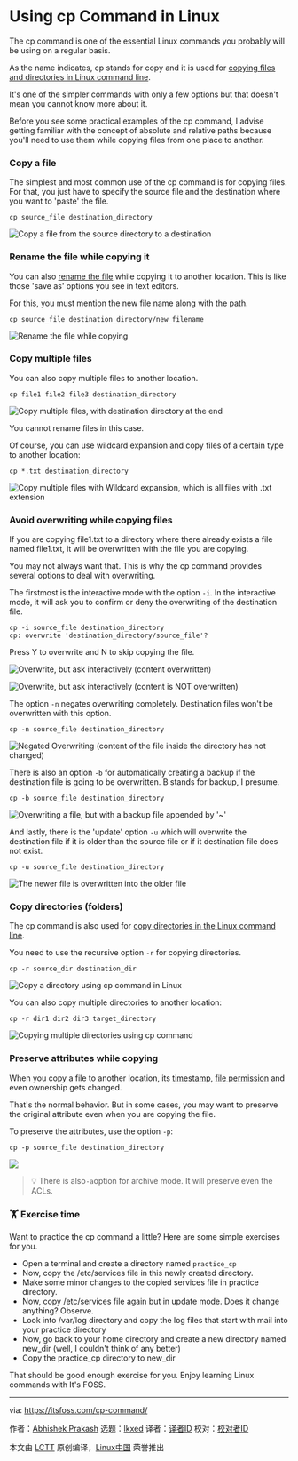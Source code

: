 [#]: subject: "Using cp Command in Linux"
[#]: via: "https://itsfoss.com/cp-command/"
[#]: author: "Abhishek Prakash https://itsfoss.com/author/abhishek/"
[#]: collector: "lkxed"
[#]: translator: "onionstalgia"
[#]: reviewer: " "
[#]: publisher: " "
[#]: url: " "

Using cp Command in Linux
======

The cp command is one of the essential Linux commands you probably will be using on a regular basis.

As the name indicates, cp stands for copy and it is used for [copying files and directories in Linux command line][1].

It's one of the simpler commands with only a few options but that doesn't mean you cannot know more about it.

Before you see some practical examples of the cp command, I advise getting familiar with the concept of absolute and relative paths because you'll need to use them while copying files from one place to another.

### Copy a file

The simplest and most common use of the cp command is for copying files. For that, you just have to specify the source file and the destination where you want to 'paste' the file.

```
cp source_file destination_directory
```

![Copy a file from the source directory to a destination][2]

### Rename the file while copying it

You can also [rename the file][3] while copying it to another location. This is like those 'save as' options you see in text editors.

For this, you must mention the new file name along with the path.

```
cp source_file destination_directory/new_filename
```

![Rename the file while copying][4]

### Copy multiple files

You can also copy multiple files to another location.

```
cp file1 file2 file3 destination_directory
```

![Copy multiple files, with destination directory at the end][5]

You cannot rename files in this case.

Of course, you can use wildcard expansion and copy files of a certain type to another location:

```
cp *.txt destination_directory
```

![Copy multiple files with Wildcard expansion, which is all files with .txt extension][6]

### Avoid overwriting while copying files

If you are copying file1.txt to a directory where there already exists a file named file1.txt, it will be overwritten with the file you are copying.

You may not always want that. This is why the cp command provides several options to deal with overwriting.

The firstmost is the interactive mode with the option `-i`. In the interactive mode, it will ask you to confirm or deny the overwriting of the destination file.

```
cp -i source_file destination_directory
cp: overwrite 'destination_directory/source_file'?
```

Press Y to overwrite and N to skip copying the file.

![Overwrite, but ask interactively (content overwritten)][7]

![Overwrite, but ask interactively (content is NOT overwritten)][8]

The option `-n` negates overwriting completely. Destination files won't be overwritten with this option.

```
cp -n source_file destination_directory
```

![Negated Overwriting (content of the file inside the directory has not changed)][9]

There is also an option `-b` for automatically creating a backup if the destination file is going to be overwritten. B stands for backup, I presume.

```
cp -b source_file destination_directory
```

![Overwriting a file, but with a backup file appended by '~'][10]

And lastly, there is the 'update' option `-u` which will overwrite the destination file if it is older than the source file or if it destination file does not exist.

```
cp -u source_file destination_directory
```

![The newer file is overwritten into the older file][11]

### Copy directories (folders)

The cp command is also used for [copy directories in the Linux command line][12].

You need to use the recursive option `-r` for copying directories.

```
cp -r source_dir destination_dir
```

![Copy a directory using cp command in Linux][13]

You can also copy multiple directories to another location:

```
cp -r dir1 dir2 dir3 target_directory
```

![Copying multiple directories using cp command][14]

### Preserve attributes while copying

When you copy a file to another location, its [timestamp][15], [file permission][16] and even ownership gets changed.

That's the normal behavior. But in some cases, you may want to preserve the original attribute even when you are copying the file.

To preserve the attributes, use the option `-p`:

```
cp -p source_file destination_directory
```

![][17]

> 💡 There is also`-a`option for archive mode. It will preserve even the ACLs.

### 🏋️ Exercise time

Want to practice the cp command a little? Here are some simple exercises for you.

- Open a terminal and create a directory named `practice_cp`
- Now, copy the /etc/services file in this newly created directory.
- Make some minor changes to the copied services file in practice directory.
- Now, copy /etc/services file again but in update mode. Does it change anything? Observe.
- Look into /var/log directory and copy the log files that start with mail into your practice directory
- Now, go back to your home directory and create a new directory named new_dir (well, I couldn't think of any better)
- Copy the practice_cp directory to new_dir

That should be good enough exercise for you. Enjoy learning Linux commands with It's FOSS.

--------------------------------------------------------------------------------

via: https://itsfoss.com/cp-command/

作者：[Abhishek Prakash][a]
选题：[lkxed][b]
译者：[译者ID](https://github.com/译者ID)
校对：[校对者ID](https://github.com/校对者ID)

本文由 [LCTT](https://github.com/LCTT/TranslateProject) 原创编译，[Linux中国](https://linux.cn/) 荣誉推出

[a]: https://itsfoss.com/author/abhishek/
[b]: https://github.com/lkxed/
[1]: https://itsfoss.com/copy-files-directory-linux/
[2]: https://itsfoss.com/content/images/2023/07/cp_2.png
[3]: https://learnubuntu.com:443/rename-files/
[4]: https://itsfoss.com/content/images/2023/07/cp_rename.png
[5]: https://itsfoss.com/content/images/2023/07/cp_multiple_files-1.png
[6]: https://itsfoss.com/content/images/2023/07/cp_multiple_files-wildcard_expansion-.png
[7]: https://itsfoss.com/content/images/2023/07/cp_overwrite--i-.png
[8]: https://itsfoss.com/content/images/2023/07/cp_overwrite--i-_unchanged.png
[9]: https://itsfoss.com/content/images/2023/07/cp_overwrite_-n.png
[10]: https://itsfoss.com/content/images/2023/07/cp_overwrite_-b-1.png
[11]: https://itsfoss.com/content/images/2023/07/cp_overwrite--u--1.png
[12]: https://linuxhandbook.com:443/copy-directory-linux/
[13]: https://itsfoss.com/content/images/2023/07/cp_directories_1-1.png
[14]: https://itsfoss.com/content/images/2023/07/cp_directories_2-1.png
[15]: https://linuxhandbook.com:443/file-timestamps/
[16]: https://linuxhandbook.com:443/linux-file-permissions/
[17]: https://itsfoss.com/content/images/2023/07/cp_preserve_attributes.png
